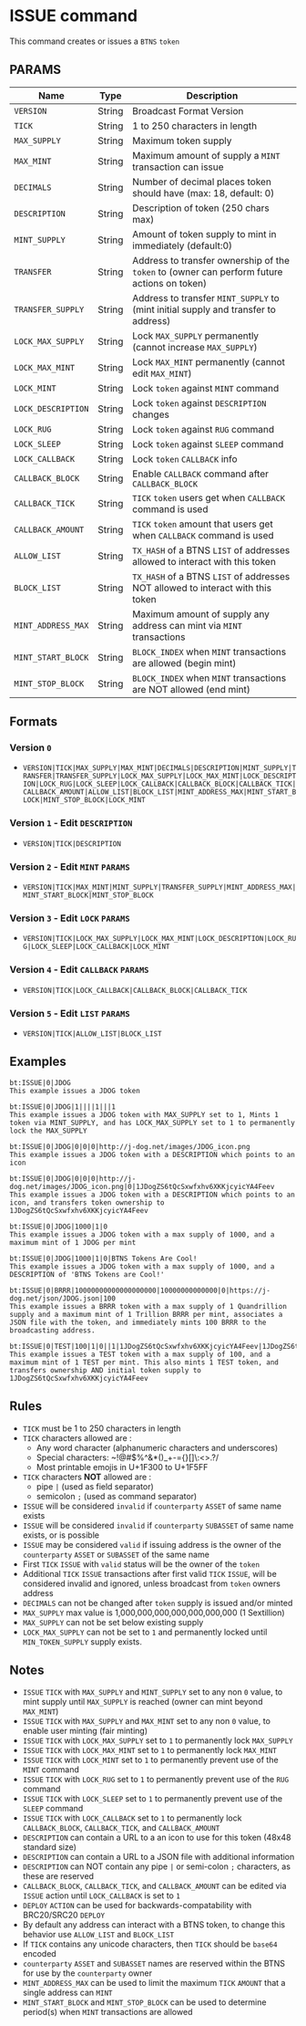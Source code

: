 # ISSUE command
This command creates or issues a `BTNS` `token`

## PARAMS
| Name               | Type   | Description                                                                                 |
| ------------------ | ------ | ------------------------------------------------------------------------------------------- |
| `VERSION`          | String | Broadcast Format Version                                                                    |
| `TICK`             | String | 1 to 250 characters in length                                                               |
| `MAX_SUPPLY`       | String | Maximum token supply                                                                        |
| `MAX_MINT`         | String | Maximum amount of supply a `MINT` transaction can issue                                     |
| `DECIMALS`         | String | Number of decimal places token should have (max: 18, default: 0)                            |
| `DESCRIPTION`      | String | Description of token (250 chars max)                                                        |
| `MINT_SUPPLY`      | String | Amount of token supply to mint in immediately (default:0)                                   |
| `TRANSFER`         | String | Address to transfer ownership of the `token` to (owner can perform future actions on token) |
| `TRANSFER_SUPPLY`  | String | Address to transfer `MINT_SUPPLY` to (mint initial supply and transfer to address)          |
| `LOCK_MAX_SUPPLY`  | String | Lock `MAX_SUPPLY` permanently (cannot increase `MAX_SUPPLY`)                                |
| `LOCK_MAX_MINT`    | String | Lock `MAX_MINT` permanently (cannot edit `MAX_MINT`)                                        |
| `LOCK_MINT`        | String | Lock `token` against `MINT` command                                                         |
| `LOCK_DESCRIPTION` | String | Lock `token` against `DESCRIPTION` changes                                                  |
| `LOCK_RUG`         | String | Lock `token` against `RUG` command                                                          |
| `LOCK_SLEEP`       | String | Lock `token` against `SLEEP` command                                                        |
| `LOCK_CALLBACK`    | String | Lock `token` `CALLBACK` info                                                                |
| `CALLBACK_BLOCK`   | String | Enable `CALLBACK` command after `CALLBACK_BLOCK`                                            |
| `CALLBACK_TICK`    | String | `TICK` `token` users get when `CALLBACK` command is used                                    |
| `CALLBACK_AMOUNT`  | String | `TICK` `token` amount that users get when `CALLBACK` command is used                        |
| `ALLOW_LIST`       | String | `TX_HASH` of a BTNS `LIST` of addresses allowed to interact with this token                 |
| `BLOCK_LIST`       | String | `TX_HASH` of a BTNS `LIST` of addresses NOT allowed to interact with this token             |
| `MINT_ADDRESS_MAX` | String | Maximum amount of supply any address can mint via `MINT` transactions                       |
| `MINT_START_BLOCK` | String | `BLOCK_INDEX` when `MINT` transactions are allowed (begin mint)                             |
| `MINT_STOP_BLOCK`  | String | `BLOCK_INDEX` when `MINT` transactions are NOT allowed (end mint)                           |


## Formats

### Version `0`
- `VERSION|TICK|MAX_SUPPLY|MAX_MINT|DECIMALS|DESCRIPTION|MINT_SUPPLY|TRANSFER|TRANSFER_SUPPLY|LOCK_MAX_SUPPLY|LOCK_MAX_MINT|LOCK_DESCRIPTION|LOCK_RUG|LOCK_SLEEP|LOCK_CALLBACK|CALLBACK_BLOCK|CALLBACK_TICK|CALLBACK_AMOUNT|ALLOW_LIST|BLOCK_LIST|MINT_ADDRESS_MAX|MINT_START_BLOCK|MINT_STOP_BLOCK|LOCK_MINT`

### Version `1` - Edit `DESCRIPTION`
- `VERSION|TICK|DESCRIPTION`

### Version `2` - Edit `MINT` `PARAMS`
- `VERSION|TICK|MAX_MINT|MINT_SUPPLY|TRANSFER_SUPPLY|MINT_ADDRESS_MAX|MINT_START_BLOCK|MINT_STOP_BLOCK`

### Version `3` - Edit `LOCK` `PARAMS`
- `VERSION|TICK|LOCK_MAX_SUPPLY|LOCK_MAX_MINT|LOCK_DESCRIPTION|LOCK_RUG|LOCK_SLEEP|LOCK_CALLBACK|LOCK_MINT`

### Version `4` - Edit `CALLBACK` `PARAMS`
- `VERSION|TICK|LOCK_CALLBACK|CALLBACK_BLOCK|CALLBACK_TICK`

### Version `5` - Edit `LIST` `PARAMS`
- `VERSION|TICK|ALLOW_LIST|BLOCK_LIST`

## Examples
```
bt:ISSUE|0|JDOG
This example issues a JDOG token 
```

```
bt:ISSUE|0|JDOG|1||||1|||1
This example issues a JDOG token with MAX_SUPPLY set to 1, Mints 1 token via MINT_SUPPLY, and has LOCK_MAX_SUPPLY set to 1 to permanently lock the MAX_SUPPLY
```

```
bt:ISSUE|0|JDOG|0|0|0|http://j-dog.net/images/JDOG_icon.png
This example issues a JDOG token with a DESCRIPTION which points to an icon
```

```
bt:ISSUE|0|JDOG|0|0|0|http://j-dog.net/images/JDOG_icon.png|0|1JDogZS6tQcSxwfxhv6XKKjcyicYA4Feev
This example issues a JDOG token with a DESCRIPTION which points to an icon, and transfers token ownership to 1JDogZS6tQcSxwfxhv6XKKjcyicYA4Feev
```

```
bt:ISSUE|0|JDOG|1000|1|0
This example issues a JDOG token with a max supply of 1000, and a maximum mint of 1 JDOG per mint
```

```
bt:ISSUE|0|JDOG|1000|1|0|BTNS Tokens Are Cool!
This example issues a JDOG token with a max supply of 1000, and a DESCRIPTION of 'BTNS Tokens are Cool!'
```

```
bt:ISSUE|0|BRRR|10000000000000000000|10000000000000|0|https://j-dog.net/json/JDOG.json|100
This example issues a BRRR token with a max supply of 1 Quandrillion supply and a maximum mint of 1 Trillion BRRR per mint, associates a JSON file with the token, and immediately mints 100 BRRR to the broadcasting address.
```

```
bt:ISSUE|0|TEST|100|1|0||1|1JDogZS6tQcSxwfxhv6XKKjcyicYA4Feev|1JDogZS6tQcSxwfxhv6XKKjcyicYA4Feev
This example issues a TEST token with a max supply of 100, and a maximum mint of 1 TEST per mint. This also mints 1 TEST token, and transfers ownership AND initial token supply to 1JDogZS6tQcSxwfxhv6XKKjcyicYA4Feev
```

## Rules
- `TICK` must be 1 to 250 characters in length
- `TICK` characters allowed are :
   - Any word character (alphanumeric characters and underscores)
   - Special characters: ~!@#$%^&*()_+\-={}[\]\\:<>.?/
   - Most printable emojis in U+1F300 to U+1F5FF
- `TICK` characters **NOT** allowed are :
   - pipe `|` (used as field separator)
   - semicolon `;` (used as command separator)
- `ISSUE` will be considered `invalid` if `counterparty` `ASSET` of same name exists
- `ISSUE` will be considered `invalid` if `counterparty` `SUBASSET` of same name exists, or is possible
- `ISSUE` may be considered `valid` if issuing address is the owner of the `counterparty` `ASSET` or `SUBASSET` of the same name
- First `TICK` `ISSUE` with `valid` status will be the owner of the `token`
- Additional `TICK` `ISSUE` transactions after first valid `TICK` `ISSUE`, will be considered invalid and ignored, unless broadcast from `token` owners address
- `DECIMALS` can not be changed after `token` supply is issued and/or minted
- `MAX_SUPPLY` max value is 1,000,000,000,000,000,000,000 (1 Sextillion)
- `MAX_SUPPLY` can not be set below existing supply
- `LOCK_MAX_SUPPLY` can not be set to `1` and permanently locked until `MIN_TOKEN_SUPPLY` supply exists.

## Notes
- `ISSUE` `TICK` with `MAX_SUPPLY` and `MINT_SUPPLY` set to any non `0` value, to mint supply until `MAX_SUPPLY` is reached (owner can mint beyond `MAX_MINT`)
- `ISSUE` `TICK` with `MAX_SUPPLY` and `MAX_MINT` set to any non `0` value, to enable user minting (fair minting)
- `ISSUE` `TICK` with `LOCK_MAX_SUPPLY` set to `1` to permanently lock `MAX_SUPPLY`
- `ISSUE` `TICK` with `LOCK_MAX_MINT` set to `1` to permanently lock `MAX_MINT`
- `ISSUE` `TICK` with `LOCK_MINT` set to `1` to permanently prevent use of the `MINT` command
- `ISSUE` `TICK` with `LOCK_RUG` set to `1` to permanently prevent use of the `RUG` command
- `ISSUE` `TICK` with `LOCK_SLEEP` set to `1` to permanently prevent use of the `SLEEP` command
- `ISSUE` `TICK` with `LOCK_CALLBACK` set to `1` to permanently lock `CALLBACK_BLOCK`, `CALLBACK_TICK`, and `CALLBACK_AMOUNT`
- `DESCRIPTION` can contain a URL to a an icon to use for this token (48x48 standard size)
- `DESCRIPTION` can contain a URL to a JSON file with additional information
- `DESCRIPTION` can NOT contain any pipe `|` or semi-colon `;` characters, as these are reserved
- `CALLBACK_BLOCK`, `CALLBACK_TICK`, and `CALLBACK_AMOUNT` can be edited via `ISSUE` action until `LOCK_CALLBACK` is set to `1`
- `DEPLOY` `ACTION` can be used for backwards-compatability with BRC20/SRC20 `DEPLOY`
- By default any address can interact with a BTNS token, to change this behavior use `ALLOW_LIST` and `BLOCK_LIST`
- If `TICK` contains any unicode characters, then `TICK` should be `base64` encoded
- `counterparty` `ASSET` and `SUBASSET` names are reserved within the BTNS for use by the `counterparty` owner
- `MINT_ADDRESS_MAX` can be used to limit the maximum `TICK` `AMOUNT` that a single address can `MINT`
- `MINT_START_BLOCK` and `MINT_STOP_BLOCK` can be used to determine period(s) when `MINT` transactions are allowed